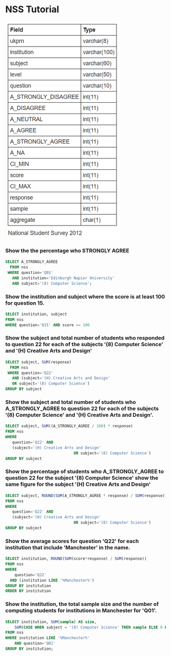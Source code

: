 # NSS Tutorial

![](https://github.com/jasonmchlee/sql-practice/blob/master/sql/table3.png)

### Show the the percentage who STRONGLY AGREE

```sql
SELECT A_STRONGLY_AGREE
  FROM nss
 WHERE question='Q01'
   AND institution='Edinburgh Napier University'
   AND subject='(8) Computer Science';
```

### Show the institution and subject where the score is at least 100 for question 15.

```sql
SELECT institution, subject
FROM nss
WHERE question='Q15' AND score >= 100
```

### Show the subject and total number of students who responded to question 22 for each of the subjects '(8) Computer Science' and '(H) Creative Arts and Design'

```sql
SELECT subject, SUM(response)
  FROM nss
 WHERE question='Q22'
   AND (subject='(H) Creative Arts and Design'
   OR subject='(8) Computer Science')
GROUP BY subject
```

### Show the subject and total number of students who A_STRONGLY_AGREE to question 22 for each of the subjects '(8) Computer Science' and '(H) Creative Arts and Design'.

```sql
SELECT subject, SUM((A_STRONGLY_AGREE / 100) * response)
FROM nss
WHERE
   question='Q22' AND
   (subject='(H) Creative Arts and Design'
						      OR subject='(8) Computer Science')
GROUP BY subject
```

### Show the percentage of students who A_STRONGLY_AGREE to question 22 for the subject '(8) Computer Science' show the same figure for the subject '(H) Creative Arts and Design'

```sql
SELECT subject, ROUND(SUM(A_STRONGLY_AGREE * response) / SUM(response))
FROM nss
WHERE
   question='Q22' AND
   (subject='(H) Creative Arts and Design'
						      OR subject='(8) Computer Science')
GROUP BY subject
```

### Show the average scores for question 'Q22' for each institution that include 'Manchester' in the name.

```sql
SELECT institution, ROUND(SUM(score*response) / SUM(response))
FROM nss
WHERE 
	question='Q22'
  AND (institution LIKE '%Manchester%')
GROUP BY institution
ORDER BY institution
```

### Show the institution, the total sample size and the number of computing students for institutions in Manchester for 'Q01'.

```sql
SELECT institution, SUM(sample) AS size, 
    SUM(CASE WHEN subject = '(8) Computer Science' THEN sample ELSE 0 END) AS CS_students
FROM nss
WHERE institution LIKE '%Manchester%'
	AND question='Q01'
GROUP BY institution;
```
